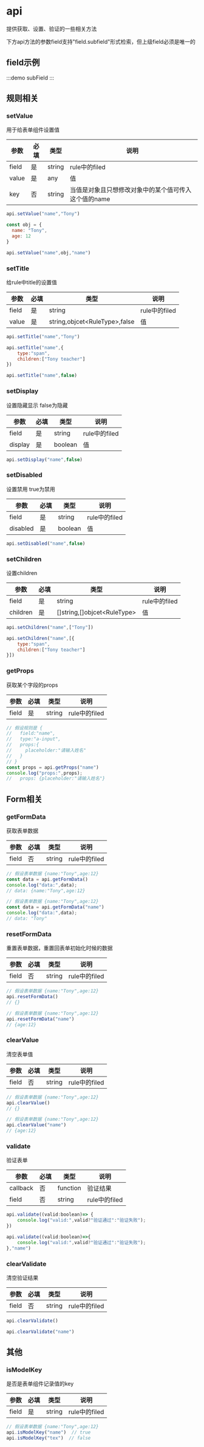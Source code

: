 # api

提供获取、设置、验证的一些相关方法

下方api方法的参数field支持"field.subfield"形式检索，但上级field必须是唯一的

## field示例

:::demo 
subField
:::


## 规则相关
### setValue

用于给表单组件设置值

| 参数  | 必填 | 类型   | 说明                                                 |
| ----- | ---- | ------ | ---------------------------------------------------- |
| field | 是   | string | rule中的filed                                        |
| value | 是   | any    | 值                                                   |
| key   | 否   | string | 当值是对象且只想修改对象中的某个值可传入这个值的name |


<CodeGroup>
  <CodeGroupItem title="正常赋值" active>

```js
api.setValue("name","Tony")
```

  </CodeGroupItem>
  <CodeGroupItem title="key参数的使用" >

```js
const obj = {
  name: "Tony",
  age: 12
}

api.setValue("name",obj,"name")

```
  </CodeGroupItem>
</CodeGroup>

### setTitle

给rule中title的设置值

| 参数  | 必填 | 类型                                       | 说明          |
| ----- | ---- | ------------------------------------------ | ------------- |
| field | 是   | string                                     | rule中的filed |
| value | 是   | string,objcet<RuleType[](./rule.md)>,false | 值            |


<CodeGroup>
  <CodeGroupItem title="value:string" active>

```js
api.setTitle("name","Tony")
```

  </CodeGroupItem>
  <CodeGroupItem title="value:object" >

```js
api.setTitle("name",{
    type:"span",
    children:["Tony teacher"]
})
```

  </CodeGroupItem>
  <CodeGroupItem title="value:false" >

```js
api.setTitle("name",false)
```

  </CodeGroupItem>
</CodeGroup>

### setDisplay
设置隐藏显示  false为隐藏

| 参数    | 必填 | 类型    | 说明          |
| ------- | ---- | ------- | ------------- |
| field   | 是   | string  | rule中的filed |
| display | 是   | boolean | 值            |

```js
api.setDisplay("name",false)
```

### setDisabled
设置禁用 true为禁用

| 参数     | 必填 | 类型    | 说明          |
| -------- | ---- | ------- | ------------- |
| field    | 是   | string  | rule中的filed |
| disabled | 是   | boolean | 值            |

```js
api.setDisabled("name",false)
```

### setChildren
设置children

| 参数     | 必填 | 类型                                     | 说明          |
| -------- | ---- | ---------------------------------------- | ------------- |
| field    | 是   | string                                   | rule中的filed |
| children | 是   | []string,[]objcet<RuleType[](./rule.md)> | 值            |

<CodeGroup>
  <CodeGroupItem title="children:string" active>

```js
api.setChildren("name",["Tony"])
```

  </CodeGroupItem>
  <CodeGroupItem title="children:object" >

```js   
api.setChildren("name",[{
    type:"span",
    children:["Tony teacher"]
}])
```

  </CodeGroupItem>
</CodeGroup>

### getProps
获取某个字段的props

| 参数  | 必填 | 类型   | 说明          |
| ----- | ---- | ------ | ------------- |
| field | 是   | string | rule中的filed |
    
```js
// 假设规则是 {
//   field:"name",
//   type:"a-input",
//   props:{
//     placeholder:"请输入姓名"
//   }
// }
const props = api.getProps("name")
console.log("props:",props);
//   props: {placeholder:"请输入姓名"}
```

## Form相关
### getFormData
获取表单数据

| 参数  | 必填 | 类型   | 说明          |
| ----- | ---- | ------ | ------------- |
| field | 否   | string | rule中的filed |

<CodeGroup>
  <CodeGroupItem title="获取表单数据" active>

```js
// 假设表单数据 {name:"Tony",age:12}
const data = api.getFormData()
console.log("data:",data);
// data: {name:"Tony",age:12}
```

  </CodeGroupItem>
  <CodeGroupItem title="获取某个字段的数据" >

```js
// 假设表单数据 {name:"Tony",age:12}
const data = api.getFormData("name")
console.log("data:",data);
// data: "Tony"
```

  </CodeGroupItem>
</CodeGroup>

### resetFormData
重置表单数据，重置回表单初始化时候的数据

| 参数  | 必填 | 类型   | 说明          |
| ----- | ---- | ------ | ------------- |
| field | 否   | string | rule中的filed |

<CodeGroup>
  <CodeGroupItem title="重置表单数据" active>

```js
// 假设表单数据 {name:"Tony",age:12}
api.resetFormData()
// {}
```

  </CodeGroupItem>
  <CodeGroupItem title="重置某个字段的数据" >

```js
// 假设表单数据 {name:"Tony",age:12}
api.resetFormData("name")
// {age:12}
```

  </CodeGroupItem>
</CodeGroup>

### clearValue
清空表单值

| 参数  | 必填 | 类型   | 说明          |
| ----- | ---- | ------ | ------------- |
| field | 否   | string | rule中的filed |

<CodeGroup>
  <CodeGroupItem title="清空表单值" active>

```js
// 假设表单数据 {name:"Tony",age:12}
api.clearValue()
// {}
```

  </CodeGroupItem>
  <CodeGroupItem title="清空某个字段的值" >

```js
// 假设表单数据 {name:"Tony",age:12}
api.clearValue("name")
// {age:12}
```

  </CodeGroupItem>
</CodeGroup>

### validate
验证表单

| 参数     | 必填 | 类型     | 说明          |
| -------- | ---- | -------- | ------------- |
| callback | 否   | function | 验证结果      |
| field    | 否   | string   | rule中的filed |

<CodeGroup>
  <CodeGroupItem title="验证表单" active>

```js
api.validate((valid:boolean)=> {
    console.log("valid:",valid?"验证通过":"验证失败");
})
```

  </CodeGroupItem>
  <CodeGroupItem title="验证某个字段" >

```js
api.validate((valid:boolean)=>{
    console.log("valid:",valid?"验证通过":"验证失败");
},"name")
```

  </CodeGroupItem>
</CodeGroup>

### clearValidate
清空验证结果

| 参数  | 必填 | 类型   | 说明          |
| ----- | ---- | ------ | ------------- |
| field | 否   | string | rule中的filed |

<CodeGroup>
  <CodeGroupItem title="清空验证结果" active>

```js
api.clearValidate()
```

  </CodeGroupItem>
  <CodeGroupItem title="清空某个字段的验证结果" >

```js
api.clearValidate("name")
```

  </CodeGroupItem>
</CodeGroup>


## 其他


### isModelKey
是否是表单组件记录值的key

| 参数  | 必填 | 类型   | 说明          |
| ----- | ---- | ------ | ------------- |
| field | 是   | string | rule中的filed |

```js
// 假设表单数据 {name:"Tony",age:12}
api.isModelKey("name")  // true
api.isModelKey("tex")  // false
```